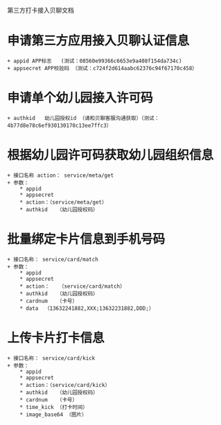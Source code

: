 

第三方打卡接入贝聊文档

# 申请第三方应用接入贝聊认证信息
	+ appid	APP标志	(测试：08560e99366c6653e9a408f154da734c)
	+ appsecret APP校验码 （测试：c724f2d614aabc62376c94f67170c458）

# 申请单个幼儿园接入许可码
	+ authkid	幼儿园授权id （请和贝聊客服沟通获取）（测试：4b77d8e78c6ef930130170c13ee7ffc3）


# 根据幼儿园许可码获取幼儿园组织信息
	+ 接口名称 action： service/meta/get
	+ 参数：
		* appid
		* appsecret
		* action：（service/meta/get）
		* authkid	（幼儿园授权码）


# 批量绑定卡片信息到手机号码
	+ 接口名称： service/card/match
	+ 参数：
		* appid
		* appsecret	
		* action：	（service/card/match）
		* authkid	（幼儿园授权码）
		* cardnum	（卡号）
		* data	（13632241882,XXX;13632231882,DDD;）

# 上传卡片打卡信息
	+ 接口名称： service/card/kick
	+ 参数：
		* appid
		* appsecret
		* action：（service/card/kick）
		* authkid	（幼儿园授权码）
		* cardnum	（卡号）
		* time_kick （打卡时间）
		* image_base64 （图片）